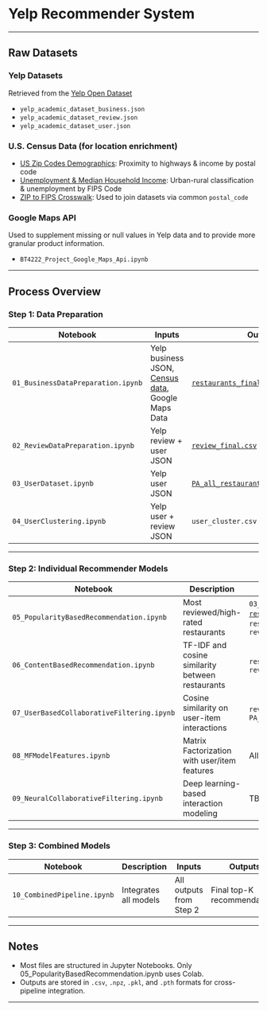 # Yelp Recommender System

---

## Raw Datasets

### Yelp Datasets
Retrieved from the [Yelp Open Dataset](https://business.yelp.com/data/resources/open-dataset/)
- `yelp_academic_dataset_business.json`
- `yelp_academic_dataset_review.json`
- `yelp_academic_dataset_user.json`

### U.S. Census Data (for location enrichment)
- [US Zip Codes Demographics](https://drive.google.com/file/d/1mmIf-vNDYJzzKYn8nmhQNu7kIVpUAoVw/view?usp=drive_link): Proximity to highways & income by postal code  
- [Unemployment & Median Household Income](https://drive.google.com/file/d/1RZzEXlu0RFWjsUaa6WIOsxOC3aaLYfO7/view?usp=drive_link): Urban-rural classification & unemployment by FIPS Code  
- [ZIP to FIPS Crosswalk](https://drive.google.com/file/d/1uhNr-SmK9qkIkPDsPva_1DI-IDEHoeX9/view?usp=drive_link): Used to join datasets via common `postal_code`

### Google Maps API
Used to supplement missing or null values in Yelp data and to provide more granular product information.  
- `BT4222_Project_Google_Maps_Api.ipynb`

---

## Process Overview

### Step 1: Data Preparation

| Notebook | Inputs | Outputs |
|----------|--------|---------|
| `01_BusinessDataPreparation.ipynb` | Yelp business JSON, [Census data](https://drive.google.com/file/d/1Qz-8x8soS8POCzi2koMYYWFp99yzJXp7/view?usp=drive_link), Google Maps Data | [`restaurants_final.csv`](https://drive.google.com/drive/folders/1U8Q1G9BXYDm1I5O_vzt9lNVHrJMrQb1C?usp=drive_link) |
| `02_ReviewDataPreparation.ipynb` | Yelp review + user JSON | [`review_final.csv`](https://drive.google.com/drive/folders/1U8Q1G9BXYDm1I5O_vzt9lNVHrJMrQb1C?usp=drive_link) |
| `03_UserDataset.ipynb` | Yelp user JSON | [`PA_all_restaurant_user_with_loc.csv`](https://drive.google.com/drive/folders/1U8Q1G9BXYDm1I5O_vzt9lNVHrJMrQb1C?usp=drive_link) |
| `04_UserClustering.ipynb` | Yelp user + review JSON | `user_cluster.csv` |

---

### Step 2: Individual Recommender Models

| Notebook | Description | Inputs | Outputs |
|----------|-------------|--------|---------|
| `05_PopularityBasedRecommendation.ipynb` | Most reviewed/high-rated restaurants | `03_UserDataset.ipynb`, [`restaurant_w_train_ave_stars.csv`](https://drive.google.com/drive/folders/1U8Q1G9BXYDm1I5O_vzt9lNVHrJMrQb1C?usp=drive_link), `restaurants_final.csv`, `review_final.csv` | - |
| `06_ContentBasedRecommendation.ipynb` | TF-IDF and cosine similarity between restaurants | `restaurants_final.csv`, `review_final.csv` | `train_df.csv`, `test_df.csv`, `cb_matrix.npz`, `item_df.csv` |
| `07_UserBasedCollaborativeFiltering.ipynb` | Cosine similarity on user-item interactions | `review_final.csv`, `PA_all_restaurant_user_with_loc.csv` | `users_df.csv`, `cf_matrix.npz`, user/item encoders |
| `08_MFModelFeatures.ipynb` | Matrix Factorization with user/item features | All processed datasets | `user/item_features_tensor_pt`, encoders, [`MF_model.pth`](https://drive.google.com/file/d/1rPxT_M8WCJyY5U5qsCUB-iY9dA-uvogq/view?usp=drive_link) |
| `09_NeuralCollaborativeFiltering.ipynb` | Deep learning-based interaction modeling | TBD | TBD |

---

### Step 3: Combined Models

| Notebook | Description | Inputs | Outputs |
|----------|-------------|--------|---------|
| `10_CombinedPipeline.ipynb` | Integrates all models | All outputs from Step 2 | Final top-K recommendations |

---

## Notes

- Most files are structured in Jupyter Notebooks. Only 05_PopularityBasedRecommendation.ipynb uses Colab. 
- Outputs are stored in `.csv`, `.npz`, `.pkl`, and `.pth` formats for cross-pipeline integration.

---
